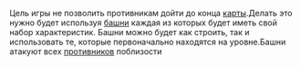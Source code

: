 Цель игры не позволить противникам дойти до конца [карты](https://github.com/danila16030/Tower-defence/blob/master/%D0%9C%D0%BE%D0%BA%D0%B0%D0%BF%D1%8B/%D0%98%D0%B3%D1%80%D0%BE%D0%B2%D0%BE%D0%B9%20%D0%BF%D1%80%D0%BE%D1%86%D0%B5%D1%81%D1%81.png).Делать это нужно будет используя [башни](https://github.com/danila16030/Tower-defence/blob/master/Мокапы/Башня.png) каждая из которых будет иметь свой набор характеристик. Башни можно будет как строить, так и использовать те, которые первоначально находятся на уровне.Башни атакуют всех [противников](https://github.com/danila16030/Tower-defence/blob/master/%D0%9C%D0%BE%D0%BA%D0%B0%D0%BF%D1%8B/%D0%9F%D1%80%D0%BE%D1%82%D0%B8%D0%B2%D0%BD%D0%B8%D0%BA.png) поблизости
